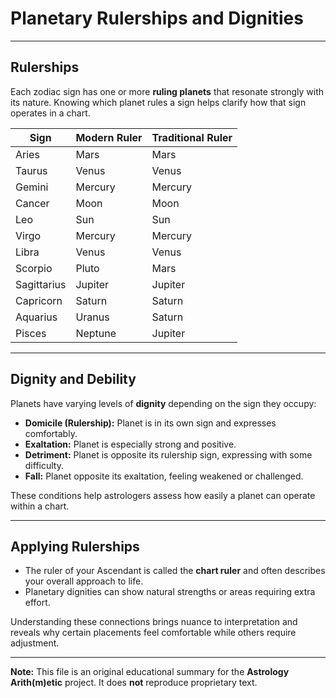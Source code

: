 # Planetary Rulerships and Dignities

---

## Rulerships

Each zodiac sign has one or more **ruling planets** that resonate strongly with its nature. Knowing which planet rules a sign helps clarify how that sign operates in a chart.

| Sign | Modern Ruler | Traditional Ruler |
|------|--------------|------------------|
| Aries | Mars | Mars |
| Taurus | Venus | Venus |
| Gemini | Mercury | Mercury |
| Cancer | Moon | Moon |
| Leo | Sun | Sun |
| Virgo | Mercury | Mercury |
| Libra | Venus | Venus |
| Scorpio | Pluto | Mars |
| Sagittarius | Jupiter | Jupiter |
| Capricorn | Saturn | Saturn |
| Aquarius | Uranus | Saturn |
| Pisces | Neptune | Jupiter |

---

## Dignity and Debility

Planets have varying levels of **dignity** depending on the sign they occupy:

- **Domicile (Rulership):** Planet is in its own sign and expresses comfortably.
- **Exaltation:** Planet is especially strong and positive.
- **Detriment:** Planet is opposite its rulership sign, expressing with some difficulty.
- **Fall:** Planet opposite its exaltation, feeling weakened or challenged.

These conditions help astrologers assess how easily a planet can operate within a chart.

---

## Applying Rulerships

- The ruler of your Ascendant is called the **chart ruler** and often describes your overall approach to life.
- Planetary dignities can show natural strengths or areas requiring extra effort.

Understanding these connections brings nuance to interpretation and reveals why certain placements feel comfortable while others require adjustment.

---

**Note:**
This file is an original educational summary for the **Astrology Arith(m)etic** project. It does **not** reproduce proprietary text.

